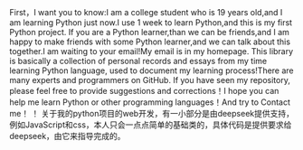 First，I want you to know:I am a college student who is 19 years old,and I am learning Python just now.I use 1 week to learn Python,and this is my first Python project. If you are a Python learner,than we can be friends,and I am happy to make friends with some Python learner,and we can talk about this together.I am waiting to your email!My email is in my homepage.
This library is basically a collection of personal records and essays from my time learning Python language, used to document my learning process!There are many experts and programmers on GitHub. If you have seen my repository, please feel free to provide suggestions and corrections！I  hope you can help me learn Python or other programming languages！And try to Contact me！
！
关于我的python项目的web开发，有一小部分是由deepseek提供支持，例如JavaScript和css，本人只会一点点简单的基础类的，具体代码是提供要求给deepseek，由它来指导完成的。
